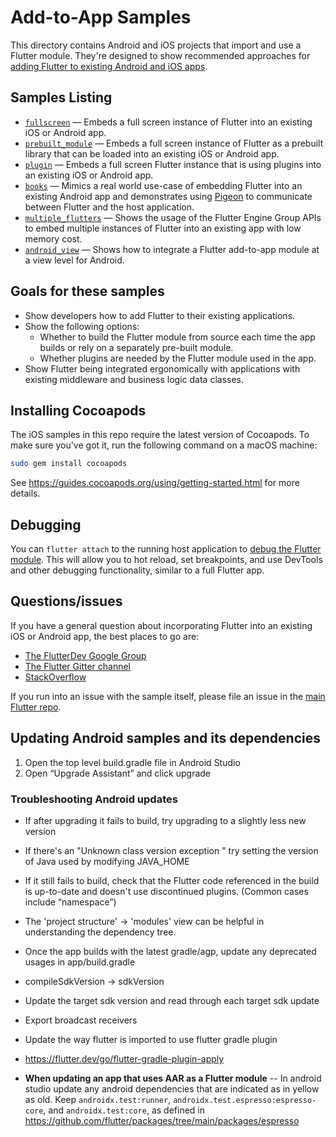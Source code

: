 # Add-to-App Samples

This directory contains Android and iOS projects that import and use a Flutter
module. They're designed to show recommended approaches for [adding Flutter to
existing Android and iOS apps](https://docs.flutter.dev/add-to-app).

## Samples Listing

* [`fullscreen`](./fullscreen) — Embeds a full screen instance of
  Flutter into an existing iOS or Android app.
* [`prebuilt_module`](./prebuilt_module) — Embeds a full screen
  instance of Flutter as a prebuilt library that can be loaded into an existing
  iOS or Android app.
* [`plugin`](./plugin) — Embeds a full screen Flutter instance that
  is using plugins into an existing iOS or Android app.
* [`books`](./books) — Mimics a real world use-case of embedding Flutter into an
  existing Android app and demonstrates using
  [Pigeon](https://pub.dev/packages/pigeon) to communicate between Flutter and
  the host application.
* [`multiple_flutters`](./multiple_flutters) — Shows the usage of the Flutter
  Engine Group APIs to embed multiple instances of Flutter into an existing app
  with low memory cost.
* [`android_view`](./android_view) — Shows how to integrate a Flutter
  add-to-app module at a view level for Android.

## Goals for these samples

* Show developers how to add Flutter to their existing applications.
* Show the following options:
  * Whether to build the Flutter module from source each time the app builds or
    rely on a separately pre-built module.
  * Whether plugins are needed by the Flutter module used in the app.
* Show Flutter being integrated ergonomically with applications with existing
  middleware and business logic data classes.

## Installing Cocoapods

The iOS samples in this repo require the latest version of Cocoapods. To make
sure you've got it, run the following command on a macOS machine:

```bash
sudo gem install cocoapods
```

See https://guides.cocoapods.org/using/getting-started.html for more details.

## Debugging

You can `flutter attach` to the running host application to [debug the Flutter
module](https://docs.flutter.dev/add-to-app/debugging). This will
allow you to hot reload, set breakpoints, and use DevTools and other debugging
functionality, similar to a full Flutter app.

## Questions/issues

If you have a general question about incorporating Flutter into an existing
iOS or Android app, the best places to go are:

* [The FlutterDev Google Group](https://groups.google.com/forum/#!forum/flutter-dev)
* [The Flutter Gitter channel](https://gitter.im/flutter/flutter)
* [StackOverflow](https://stackoverflow.com/questions/tagged/flutter)

If you run into an issue with the sample itself, please file an issue
in the [main Flutter repo](https://github.com/flutter/flutter/issues).


## Updating Android samples and its dependencies

1. Open the top level build.gradle file in Android Studio
2. Open “Upgrade Assistant” and click upgrade

### Troubleshooting Android updates

* If after upgrading it fails to build, try upgrading to a slightly less new version
* If there's an "Unknown class version exception <VERSION NUMBER>"  try setting the version of Java used by modifying JAVA_HOME
* If it still fails to build, check that the Flutter code referenced in the build is up-to-date and doesn't use discontinued plugins. (Common cases include “namespace”)
* The 'project structure' -> 'modules' view can be helpful in understanding the dependency tree.
* Once the app builds with the latest gradle/agp, update any deprecated usages in app/build.gradle

* compileSdkVersion -> sdkVersion
* Update the target sdk version and read through each target sdk update
* Export broadcast receivers
* Update the way flutter is imported to use flutter gradle plugin
* https://flutter.dev/go/flutter-gradle-plugin-apply

* **When updating an app that uses AAR as a Flutter module** -- In android studio update any android dependencies that are indicated as in yellow as old. Keep `androidx.test:runner`, `androidx.test.espresso:espresso-core`, and `androidx.test:core`, as defined in https://github.com/flutter/packages/tree/main/packages/espresso